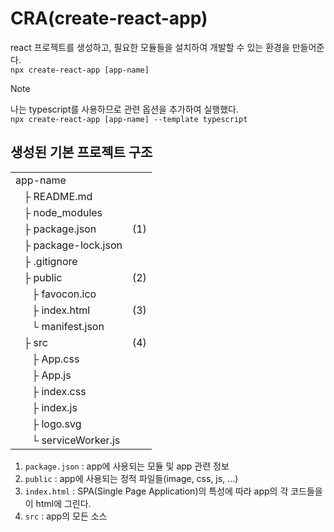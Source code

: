# CRA(create-react-app)

react 프로젝트를 생성하고, 필요한 모듈들을 설치하여 개발할 수 있는 환경을 만들어준다.   
`npx create-react-app [app-name]`
> [!NOTE]   
> 나는 typescript를 사용하므로 관련 옵션을 추가하여 실행했다.   
> `npx create-react-app [app-name] --template typescript`

## 생성된 기본 프로젝트 구조
|   |   |
|---|:---:|
|app-name|  |
|&nbsp;&nbsp;&nbsp;├ README.md| |
|&nbsp;&nbsp;&nbsp;├ node_modules|  |
|&nbsp;&nbsp;&nbsp;├ package.json|(1)|
|&nbsp;&nbsp;&nbsp;├ package-lock.json| |
|&nbsp;&nbsp;&nbsp;├ .gitignore|    |
|&nbsp;&nbsp;&nbsp;├ public|(2)|
|&nbsp;&nbsp;&nbsp;&nbsp;&nbsp;&nbsp;├ favocon.ico| |
|&nbsp;&nbsp;&nbsp;&nbsp;&nbsp;&nbsp;├ index.html|(3)|
|&nbsp;&nbsp;&nbsp;&nbsp;&nbsp;&nbsp;└ manifest.json|   |
|&nbsp;&nbsp;&nbsp;├ src|(4)|
|&nbsp;&nbsp;&nbsp;&nbsp;&nbsp;&nbsp;├ App.css
|&nbsp;&nbsp;&nbsp;&nbsp;&nbsp;&nbsp;├ App.js
|&nbsp;&nbsp;&nbsp;&nbsp;&nbsp;&nbsp;├ index.css
|&nbsp;&nbsp;&nbsp;&nbsp;&nbsp;&nbsp;├ index.js
|&nbsp;&nbsp;&nbsp;&nbsp;&nbsp;&nbsp;├ logo.svg
|&nbsp;&nbsp;&nbsp;&nbsp;&nbsp;&nbsp;└ serviceWorker.js

1. `package.json` : app에 사용되는 모듈 및 app 관련 정보
2. `public` : app에 사용되는 정적 파일들(image, css, js, ...)
3. `index.html` : SPA(Single Page Application)의 특성에 따라 app의 각 코드들을 이 html에 그린다.
4. `src` : app의 모든 소스   

